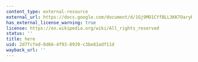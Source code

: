 ```yaml
---
content_type: external-resource
external_url: https://docs.google.com/document/d/1Gj9MO1CYfBLL3KK7OaryRnLCks3Cq4QO5G4wT89gxjE/edit?usp=sharing
has_external_license_warning: true
license: https://en.wikipedia.org/wiki/All_rights_reserved
status: ''
title: here
uid: 2d7fcfed-0d66-4f93-8939-c3be81adf11d
wayback_url: ''
---
```

